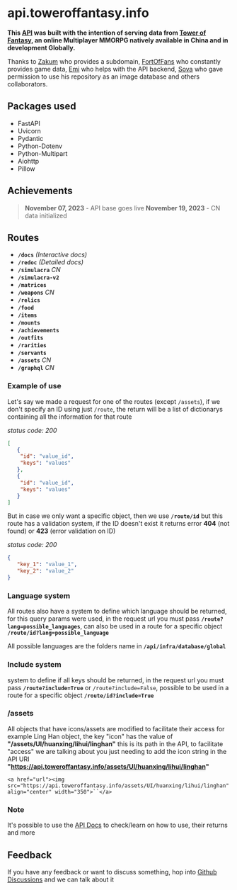 # api.toweroffantasy.info

**This [API](https://api.toweroffantasy.info/redoc) was built with the intention of serving data from [Tower of Fantasy](https://www.toweroffantasy-global.com), an online Multiplayer MMORPG natively available in China and in development Globally.**

Thanks to [Zakum](https://github.com/whotookzakum) who provides a subdomain, [FortOfFans](https://github.com/FortOfFans) who constantly provides game data, [Emi](https://github.com/eminentglory) who helps with the API backend, [Sova](https://github.com/Silyky) who gave permission to use his repository as an image database and others collaborators.

## Packages used

* FastAPI
* Uvicorn
* Pydantic
* Python-Dotenv
* Python-Multipart
* Aiohttp
* Pillow

## Achievements

> **November 07, 2023** - API base goes live
> **November 19, 2023** - CN data initialized

## Routes

* **`/docs`** *(Interactive docs)*
* **`/redoc`** *(Detailed docs)*
* **`/simulacra`** *CN*
* **`/simulacra-v2`**
* **`/matrices`**
* **`/weapons`** *CN*
* **`/relics`**
* **`/food`**
* **`/items`**
* **`/mounts`**
* **`/achievements`**
* **`/outfits`**
* **`/rarities`**
* **`/servants`**
* **`/assets`** *CN*
* **`/graphql`** *CN*

### Example of use

Let's say we made a request for one of the routes (except `/assets`), if we don't specify an ID using just `/route`, the return will be a list of dictionarys containing all the information for that route

*status code: 200*

```json
[
   {
	"id": "value_id",
	"keys": "values"
   },
   {
	"id": "value_id",
	"keys": "values"
   }
]
```

But in case we only want a specific object, then we use **`/route/id`** but this route has a validation system, if the ID doesn't exist it returns error **404** (not found) or **423** (error validation on ID)

_status code: 200_

```json
{
   "key_1": "value_1",
   "key_2": "value_2"
}
```

### Language system

All routes also have a system to define which language should be returned, for this query params were used, in the request url you must pass **`/route?lang=possible_languages`**, can also be used in a route for a specific object **`/route/id?lang=possible_language`**

All possible languages are the folders name in **`/api/infra/database/global`**

### Include system

system to define if all keys should be returned, in the request url you must pass **`/route?include=True`** or `/route?include=False`, possible to be used in a route for a specific object **`/route/id?include=True`**

### /assets

All objects that have icons/assets are modified to facilitate their access
for example Ling Han object, the key "icon" has the value of **"/assets/UI/huanxing/lihui/linghan"** this is its path in the API, to facilitate "access" we are talking about you just needing to add the icon string in the API URI **"https://api.toweroffantasy.info/assets/UI/huanxing/lihui/linghan"**

`<a href="url"><img src="https://api.toweroffantasy.info/assets/UI/huanxing/lihui/linghan" align="center" width="350">``</a>`

### Note

It's possible to use the [API Docs](https://api.toweroffantasy.info/redoc) to check/learn on how to use, their returns and more

## Feedback

If you have any feedback or want to discuss something, hop into [Github Discussions](https://github.com/biellSilva/toweroffantasy.api/discussions) and we can talk about it
